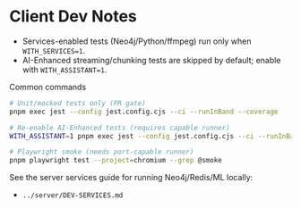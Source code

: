 # Client Dev Notes

- Services-enabled tests (Neo4j/Python/ffmpeg) run only when `WITH_SERVICES=1`.
- AI-Enhanced streaming/chunking tests are skipped by default; enable with `WITH_ASSISTANT=1`.

Common commands

```bash
# Unit/mocked tests only (PR gate)
pnpm exec jest --config jest.config.cjs --ci --runInBand --coverage

# Re-enable AI-Enhanced tests (requires capable runner)
WITH_ASSISTANT=1 pnpm exec jest --config jest.config.cjs --ci --runInBand

# Playwright smoke (needs port-capable runner)
pnpm playwright test --project=chromium --grep @smoke
```

See the server services guide for running Neo4j/Redis/ML locally:

- `../server/DEV-SERVICES.md`

